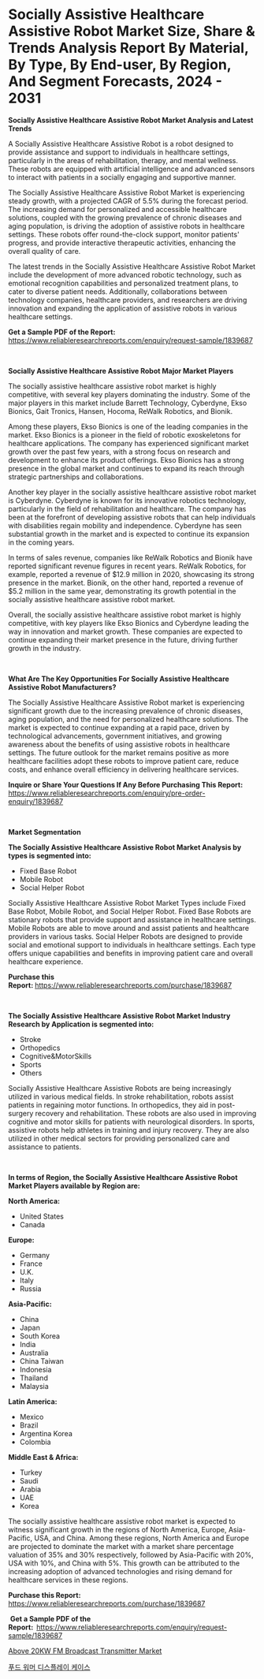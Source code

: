 <p><h1>Socially Assistive Healthcare Assistive Robot Market Size, Share & Trends Analysis Report By Material, By Type, By End-user, By Region, And Segment Forecasts, 2024 - 2031</h1></p><p><strong>Socially Assistive Healthcare Assistive Robot Market Analysis and Latest Trends</strong></p>
<p><p>A Socially Assistive Healthcare Assistive Robot is a robot designed to provide assistance and support to individuals in healthcare settings, particularly in the areas of rehabilitation, therapy, and mental wellness. These robots are equipped with artificial intelligence and advanced sensors to interact with patients in a socially engaging and supportive manner.</p><p>The Socially Assistive Healthcare Assistive Robot Market is experiencing steady growth, with a projected CAGR of 5.5% during the forecast period. The increasing demand for personalized and accessible healthcare solutions, coupled with the growing prevalence of chronic diseases and aging population, is driving the adoption of assistive robots in healthcare settings. These robots offer round-the-clock support, monitor patients' progress, and provide interactive therapeutic activities, enhancing the overall quality of care.</p><p>The latest trends in the Socially Assistive Healthcare Assistive Robot Market include the development of more advanced robotic technology, such as emotional recognition capabilities and personalized treatment plans, to cater to diverse patient needs. Additionally, collaborations between technology companies, healthcare providers, and researchers are driving innovation and expanding the application of assistive robots in various healthcare settings.</p></p>
<p><strong>Get a Sample PDF of the Report:&nbsp;</strong> <a href="https://www.reliableresearchreports.com/enquiry/request-sample/1839687">https://www.reliableresearchreports.com/enquiry/request-sample/1839687</a></p>
<p>&nbsp;</p>
<p><strong>Socially Assistive Healthcare Assistive Robot Major Market Players</strong></p>
<p><p>The socially assistive healthcare assistive robot market is highly competitive, with several key players dominating the industry. Some of the major players in this market include Barrett Technology, Cyberdyne, Ekso Bionics, Gait Tronics, Hansen, Hocoma, ReWalk Robotics, and Bionik.</p><p>Among these players, Ekso Bionics is one of the leading companies in the market. Ekso Bionics is a pioneer in the field of robotic exoskeletons for healthcare applications. The company has experienced significant market growth over the past few years, with a strong focus on research and development to enhance its product offerings. Ekso Bionics has a strong presence in the global market and continues to expand its reach through strategic partnerships and collaborations.</p><p>Another key player in the socially assistive healthcare assistive robot market is Cyberdyne. Cyberdyne is known for its innovative robotics technology, particularly in the field of rehabilitation and healthcare. The company has been at the forefront of developing assistive robots that can help individuals with disabilities regain mobility and independence. Cyberdyne has seen substantial growth in the market and is expected to continue its expansion in the coming years.</p><p>In terms of sales revenue, companies like ReWalk Robotics and Bionik have reported significant revenue figures in recent years. ReWalk Robotics, for example, reported a revenue of $12.9 million in 2020, showcasing its strong presence in the market. Bionik, on the other hand, reported a revenue of $5.2 million in the same year, demonstrating its growth potential in the socially assistive healthcare assistive robot market.</p><p>Overall, the socially assistive healthcare assistive robot market is highly competitive, with key players like Ekso Bionics and Cyberdyne leading the way in innovation and market growth. These companies are expected to continue expanding their market presence in the future, driving further growth in the industry.</p></p>
<p>&nbsp;</p>
<p><strong>What Are The Key Opportunities For Socially Assistive Healthcare Assistive Robot Manufacturers?</strong></p>
<p><p>The Socially Assistive Healthcare Assistive Robot market is experiencing significant growth due to the increasing prevalence of chronic diseases, aging population, and the need for personalized healthcare solutions. The market is expected to continue expanding at a rapid pace, driven by technological advancements, government initiatives, and growing awareness about the benefits of using assistive robots in healthcare settings. The future outlook for the market remains positive as more healthcare facilities adopt these robots to improve patient care, reduce costs, and enhance overall efficiency in delivering healthcare services.</p></p>
<p><strong>Inquire or Share Your Questions If Any Before Purchasing This Report:</strong> <a href="https://www.reliableresearchreports.com/enquiry/pre-order-enquiry/1839687">https://www.reliableresearchreports.com/enquiry/pre-order-enquiry/1839687</a></p>
<p>&nbsp;</p>
<p><strong>Market Segmentation</strong></p>
<p><strong>The Socially Assistive Healthcare Assistive Robot Market Analysis by types is segmented into:</strong></p>
<p><ul><li>Fixed Base Robot</li><li>Mobile Robot</li><li>Social Helper Robot</li></ul></p>
<p><p>Socially Assistive Healthcare Assistive Robot Market Types include Fixed Base Robot, Mobile Robot, and Social Helper Robot. Fixed Base Robots are stationary robots that provide support and assistance in healthcare settings. Mobile Robots are able to move around and assist patients and healthcare providers in various tasks. Social Helper Robots are designed to provide social and emotional support to individuals in healthcare settings. Each type offers unique capabilities and benefits in improving patient care and overall healthcare experience.</p></p>
<p><strong>Purchase this Report:&nbsp;</strong><a href="https://www.reliableresearchreports.com/purchase/1839687">https://www.reliableresearchreports.com/purchase/1839687</a></p>
<p>&nbsp;</p>
<p><strong>The Socially Assistive Healthcare Assistive Robot Market Industry Research by Application is segmented into:</strong></p>
<p><ul><li>Stroke</li><li>Orthopedics</li><li>Cognitive&MotorSkills</li><li>Sports</li><li>Others</li></ul></p>
<p><p>Socially Assistive Healthcare Assistive Robots are being increasingly utilized in various medical fields. In stroke rehabilitation, robots assist patients in regaining motor functions. In orthopedics, they aid in post-surgery recovery and rehabilitation. These robots are also used in improving cognitive and motor skills for patients with neurological disorders. In sports, assistive robots help athletes in training and injury recovery. They are also utilized in other medical sectors for providing personalized care and assistance to patients.</p></p>
<p>&nbsp;</p>
<p><strong>In terms of Region, the Socially Assistive Healthcare Assistive Robot Market Players available by Region are:</strong></p>
<p>
    <p> <strong> North America: </strong>
        <ul>
            <li>United States</li>
            <li>Canada</li>
        </ul>
        </p> 
    <p> <strong> Europe: </strong>
        <ul>
            <li>Germany</li>
            <li>France</li>
            <li>U.K.</li>
            <li>Italy</li>
            <li>Russia</li>
        </ul>
        </p> 
    <p> <strong> Asia-Pacific: </strong>
        <ul>
            <li>China</li>
            <li>Japan</li>
            <li>South Korea</li>
            <li>India</li>
            <li>Australia</li>
            <li>China Taiwan</li>
            <li>Indonesia</li>
            <li>Thailand</li>
            <li>Malaysia</li>
        </ul>
        </p> 
    <p> <strong> Latin America: </strong>
        <ul>
            <li>Mexico</li>
            <li>Brazil</li>
            <li>Argentina Korea</li>
            <li>Colombia</li>
        </ul>
        </p> 
    <p> <strong> Middle East & Africa: </strong>
        <ul>
            <li>Turkey</li>
            <li>Saudi</li>
            <li>Arabia</li>
            <li>UAE</li>
            <li>Korea</li>
        </ul>
    </p>
    </p>
<p><p>The socially assistive healthcare assistive robot market is expected to witness significant growth in the regions of North America, Europe, Asia-Pacific, USA, and China. Among these regions, North America and Europe are projected to dominate the market with a market share percentage valuation of 35% and 30% respectively, followed by Asia-Pacific with 20%, USA with 10%, and China with 5%. This growth can be attributed to the increasing adoption of advanced technologies and rising demand for healthcare services in these regions.</p></p>
<p><strong>Purchase this Report: </strong><a href="https://www.reliableresearchreports.com/purchase/1839687">https://www.reliableresearchreports.com/purchase/1839687</a></p>
<p>&nbsp;<strong>Get a Sample PDF of the Report:&nbsp;&nbsp;</strong><a href="https://www.reliableresearchreports.com/enquiry/request-sample/1839687">https://www.reliableresearchreports.com/enquiry/request-sample/1839687</a></p>
<p><strong></strong></p>
<p><p><a href="https://github.com/RoccoManning/Market-Research-Report-List-4/blob/main/above-20kw-fm-broadcast-transmitter-market.md">Above 20KW FM Broadcast Transmitter Market</a></p><p><a href="https://github.com/lzrvbyqzftro57/Market-Research-Report-List-1/blob/main/159567812471.md">푸드 워머 디스플레이 케이스</a></p></p>